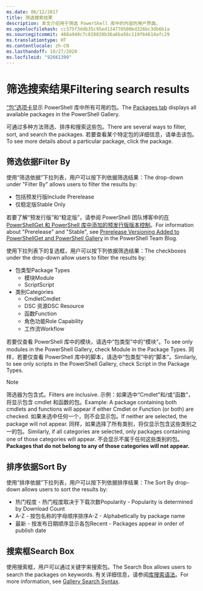 ```yaml
---
ms.date: 06/12/2017
title: 筛选搜索结果
description: 本文介绍用于筛选 PowerShell 库中的内容的用户界面。
ms.openlocfilehash: cc375f3ddb35c95ed134776500bd326bc3db6b1a
ms.sourcegitcommit: 488a940c7c828820b36a6ba56c119f64614afc29
ms.translationtype: HT
ms.contentlocale: zh-CN
ms.lasthandoff: 10/27/2020
ms.locfileid: "92661399"
---
```

# <a name="filtering-search-results"></a><span data-ttu-id="49871-103">筛选搜索结果</span><span class="sxs-lookup"><span data-stu-id="49871-103">Filtering search results</span></span>

<span data-ttu-id="49871-104">[“包”选项卡](https://www.powershellgallery.com/packages)显示 PowerShell 库中所有可用的包。</span><span class="sxs-lookup"><span data-stu-id="49871-104">The [Packages tab](https://www.powershellgallery.com/packages) displays all available packages in the PowerShell Gallery.</span></span>

<span data-ttu-id="49871-105">可通过多种方法筛选、排序和搜索这些包。</span><span class="sxs-lookup"><span data-stu-id="49871-105">There are several ways to filter, sort, and search the packages.</span></span> <span data-ttu-id="49871-106">若要查看某个特定包的详细信息，请单击该包。</span><span class="sxs-lookup"><span data-stu-id="49871-106">To see more details about a particular package, click the package.</span></span>

## <a name="filter-by"></a><span data-ttu-id="49871-107">筛选依据</span><span class="sxs-lookup"><span data-stu-id="49871-107">Filter By</span></span>

<span data-ttu-id="49871-108">使用“筛选依据”下拉列表，用户可以按下列依据筛选结果：</span><span class="sxs-lookup"><span data-stu-id="49871-108">The drop-down under "Filter By" allows users to filter the results by:</span></span>

- <span data-ttu-id="49871-109">包括预发行版</span><span class="sxs-lookup"><span data-stu-id="49871-109">Include Prerelease</span></span>
- <span data-ttu-id="49871-110">仅稳定版</span><span class="sxs-lookup"><span data-stu-id="49871-110">Stable Only</span></span>

<span data-ttu-id="49871-111">若要了解“预发行版”和“稳定版”，请参阅 PowerShell 团队博客中的[在 PowerShellGet 和 PowerShell 库中添加的预发行版版本控制](https://blogs.msdn.microsoft.com/powershell/2017/12/05/prerelease-versioning-added-to-powershellget-and-powershell-gallery/)。</span><span class="sxs-lookup"><span data-stu-id="49871-111">For information about "Prerelease" and "Stable", see [Prerelease Versioning Added to PowerShellGet and PowerShell Gallery](https://blogs.msdn.microsoft.com/powershell/2017/12/05/prerelease-versioning-added-to-powershellget-and-powershell-gallery/) in the PowerShell Team Blog.</span></span>

<span data-ttu-id="49871-112">使用下拉列表下的复选框，用户可以按下列依据筛选结果：</span><span class="sxs-lookup"><span data-stu-id="49871-112">The checkboxes under the drop-down allow users to filter the results by:</span></span>

- <span data-ttu-id="49871-113">包类型</span><span class="sxs-lookup"><span data-stu-id="49871-113">Package Types</span></span>
  - <span data-ttu-id="49871-114">模块</span><span class="sxs-lookup"><span data-stu-id="49871-114">Module</span></span>
  - <span data-ttu-id="49871-115">Script</span><span class="sxs-lookup"><span data-stu-id="49871-115">Script</span></span>
- <span data-ttu-id="49871-116">类别</span><span class="sxs-lookup"><span data-stu-id="49871-116">Categories</span></span>
  - <span data-ttu-id="49871-117">Cmdlet</span><span class="sxs-lookup"><span data-stu-id="49871-117">Cmdlet</span></span>
  - <span data-ttu-id="49871-118">DSC 资源</span><span class="sxs-lookup"><span data-stu-id="49871-118">DSC Resource</span></span>
  - <span data-ttu-id="49871-119">函数</span><span class="sxs-lookup"><span data-stu-id="49871-119">Function</span></span>
  - <span data-ttu-id="49871-120">角色功能</span><span class="sxs-lookup"><span data-stu-id="49871-120">Role Capability</span></span>
  - <span data-ttu-id="49871-121">工作流</span><span class="sxs-lookup"><span data-stu-id="49871-121">Workflow</span></span>

<span data-ttu-id="49871-122">若要仅查看 PowerShell 库中的模块，请选中“包类型”中的“模块”。</span><span class="sxs-lookup"><span data-stu-id="49871-122">To see only modules in the PowerShell Gallery, check Module in the Package Types.</span></span> <span data-ttu-id="49871-123">同样，若要仅查看 PowerShell 库中的脚本，请选中“包类型”中的“脚本”。</span><span class="sxs-lookup"><span data-stu-id="49871-123">Similarly, to see only scripts in the PowerShell Gallery, check Script in the Package Types.</span></span>

> [!NOTE]
> <span data-ttu-id="49871-124">筛选器为包含式。</span><span class="sxs-lookup"><span data-stu-id="49871-124">Filters are inclusive.</span></span> <span data-ttu-id="49871-125">示例：如果选中“Cmdlet”和/或“函数”，将显示包含 cmdlet 和函数的包。</span><span class="sxs-lookup"><span data-stu-id="49871-125">Example: A package containing both cmdlets and functions will appear if either Cmdlet or Function (or both) are checked.</span></span> <span data-ttu-id="49871-126">如果未选中任何一个，则不会显示包。</span><span class="sxs-lookup"><span data-stu-id="49871-126">If neither are selected, the package will not appear.</span></span> <span data-ttu-id="49871-127">同样，如果选择了所有类别，将仅显示包含这些类别之一的包。</span><span class="sxs-lookup"><span data-stu-id="49871-127">Similarly, if all categories are selected, only packages containing one of those categories will appear.</span></span> <span data-ttu-id="49871-128">不会显示不属于任何这些类别的包。 </span><span class="sxs-lookup"><span data-stu-id="49871-128">**Packages that do not belong to any of those categories will not appear.**</span></span>

## <a name="sort-by"></a><span data-ttu-id="49871-129">排序依据</span><span class="sxs-lookup"><span data-stu-id="49871-129">Sort By</span></span>

<span data-ttu-id="49871-130">使用“排序依据”下拉列表，用户可以按下列依据排序结果：</span><span class="sxs-lookup"><span data-stu-id="49871-130">The Sort By drop-down allows users to sort the results by:</span></span>

- <span data-ttu-id="49871-131">热门程度 - 热门程度取决于下载次数</span><span class="sxs-lookup"><span data-stu-id="49871-131">Popularity - Popularity is determined by Download Count</span></span>
- <span data-ttu-id="49871-132">A-Z - 按包名称的字母顺序排序</span><span class="sxs-lookup"><span data-stu-id="49871-132">A-Z - Alphabetically by package name</span></span>
- <span data-ttu-id="49871-133">最新 - 按发布日期顺序显示各包</span><span class="sxs-lookup"><span data-stu-id="49871-133">Recent - Packages appear in order of publish date</span></span>

## <a name="search-box"></a><span data-ttu-id="49871-134">搜索框</span><span class="sxs-lookup"><span data-stu-id="49871-134">Search Box</span></span>

<span data-ttu-id="49871-135">使用搜索框，用户可以通过关键字来搜索包。</span><span class="sxs-lookup"><span data-stu-id="49871-135">The Search Box allows users to search the packages on keywords.</span></span>
<span data-ttu-id="49871-136">有关详细信息，请参阅[库搜索语法](search-syntax.md)。</span><span class="sxs-lookup"><span data-stu-id="49871-136">For more information, see [Gallery Search Syntax](search-syntax.md).</span></span>
